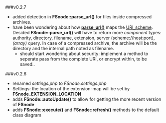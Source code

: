 
###v0.2.7
- added detection in **FSnode::parse_url()** for files inside compressed archives.
- have been wondering about how **[parse_url()](http://php.net/parse_url)** maps the [URI_scheme](http://en.wikipedia.org/wiki/URI_scheme#Examples). Desided **FSnode::parse_url()** will have to return more *component* types: authority, directory, filename, extension, server (scheme://host:port), *(array)* query. In case of a compressed archive, the archive will be the directory and the internal path noted as filename.
	- should start wondering about security: implement a method to seperate pass from the complete URI, or encrypt within, to be saved..

###v0.2.6
- renamed *settings.php* to *FSnode.settings.php*
- Settings: the location of the extension-map will be set by **FSnode_EXTENSION_LOCATION**
- adds **FSnode::autoUpdate()** to allow for getting the more recent version of **FSnode**
- adds **FSnode::execute()** and **FSnode::refresh()** methods to the default class diagram
